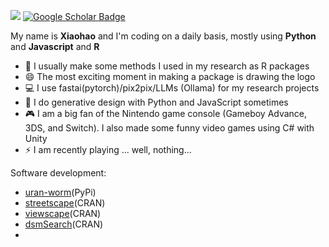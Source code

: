 <!--
**billbillbilly/billbillbilly** is a ✨ _special_ ✨ repository because its `README.md` (this file) appears on your GitHub profile.

Here are some ideas to get you started:

- 🔭 I’m currently working on ...
- 🌱 I’m currently learning ...
- 👯 I’m looking to collaborate on ...
- 🤔 I’m looking for help with ...
- 💬 Ask me about ...
- 📫 How to reach me: ...
- 😄 Pronouns: ...
- ⚡ Fun fact: ...
-->

[![](https://views.whatilearened.today/views/github/billbillbilly/billbillbilly.svg)](http://github.com/billbillbilly/billbillbilly)
[![Google Scholar Badge](https://img.shields.io/badge/Google-Scholar-lightgrey)](https://scholar.google.com/citations?hl=en&user=7gBKKAUAAAAJ)
<!--![Visitor Badge](https://visitor-badge.laobi.icu/badge?page_id=billbillbilly.billbillbilly)-->

My name is **Xiaohao** and I'm coding on a daily basis, mostly using **Python** and **Javascript** and **R**
- 💬 I usually make some methods I used in my research as R packages
- 😄 The most exciting moment in making a package is drawing the logo
- 💻 I use fastai(pytorch)/pix2pix/LLMs (Ollama) for my research projects
- 🎨 I do generative design with Python and JavaScript sometimes
- 🎮 I am a big fan of the Nintendo game console (Gameboy Advance, 3DS, and Switch). I also made some funny video games using C# with Unity
- ⚡ I am recently playing ... well, nothing...

<!--
<a href="https://github.com/billbillbilly/billbillbilly">
  <img align="center" src="https://github-readme-stats.vercel.app/api/top-langs/?username=billbillbilly&hide=C&title_color=ffffff&text_color=c9cacc&icon_color=2bbc8a&bg_color=1d1f21" />
</a>
<a href="https://github.com/billbillbilly/billbillbilly">          
  <img align="center" src="https://github-readme-stats.vercel.app/api?              username=billbillbilly&show_icons=true&line_height=27&count_private=true&title_color=ffffff&text_color=c9cacc&icon_color=2bbc8a&bg_color=1d1f21" alt="xiaohao's GitHub Stats" />
</a>
-->

Software development:
- [uran-worm](https://github.com/billbillbilly/urbanworm)(PyPi)
- [streetscape](https://github.com/land-info-lab/streetscape)(CRAN)
- [viewscape](https://github.com/land-info-lab/viewscape)(CRAN)
- [dsmSearch](https://github.com/billbillbilly/dsmSearch)(CRAN)
- 
